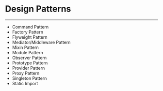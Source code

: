 # Design Patterns

---

- Command Pattern
- Factory Pattern
- Flyweight Pattern
- Mediator/Middleware Pattern
- Mixin Pattern
- Module Pattern
- Observer Pattern
- Prototype Pattern
- Provider Pattern
- Proxy Pattern
- Singleton Pattern
- Static Import
